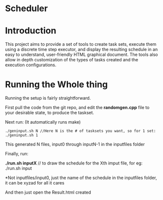 # Scheduler

# Introduction

This project aims to provide a set of tools to create task sets, execute them using a discrete
time step executor, and display the resulting schedule in an easy to understand, user-friendly
HTML graphical document. The tools also allow in depth customization of the types of tasks
created and the execution configurations.

# Running the Whole thing

Running the setup is fairly straightforward.

First pull the code from the git repo, and edit the **randomgen.cpp** file to your desirable state,
to produce the taskset.


Next run: (It automatically runs make)

```
./geninput.sh N //Here N is the # of tasksets you want, so for 1 set: ./geninput.sh 1
```
This generated N files, input0 through inputN-1 in the inputfiles folder

Finally, run:

**./run.sh inputX** // to draw the schedule for the Xth imput file, for eg: ./run.sh input

*Not inputfiles/input0, just the name of the schedule in the inputfiles folder, it can be xyzad
for all it cares

And then just open the Result.html created
